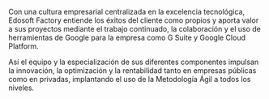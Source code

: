 Con una cultura empresarial centralizada en la excelencia tecnológica, Edosoft Factory entiende los éxitos del cliente como propios y aporta valor a sus proyectos mediante el trabajo continuado, la colaboración y el uso de herramientas de Google para la empresa como G Suite y Google Cloud Platform.

Así el equipo y la especialización de sus diferentes componentes impulsan la innovación, la optimización y la rentabilidad tanto en empresas públicas como en privadas, implantando el uso de la Metodología Ágil a todos los niveles.